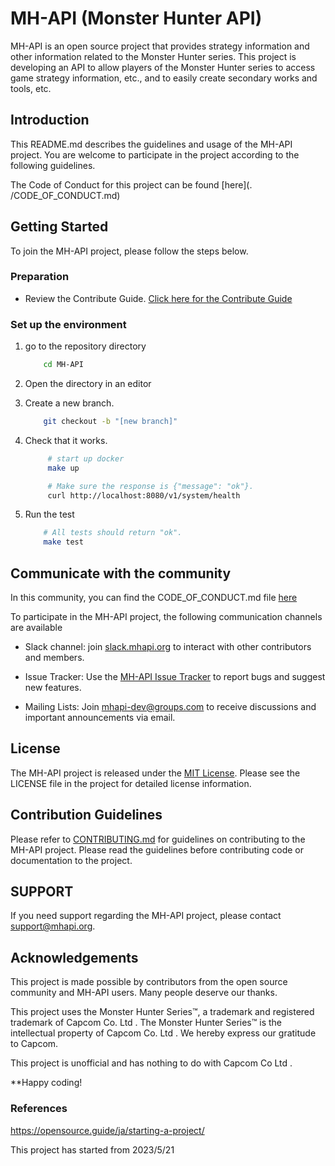 # MH-API (Monster Hunter API)

MH-API is an open source project that provides strategy information and other information related to the Monster Hunter series. This project is developing an API to allow players of the Monster Hunter series to access game strategy information, etc., and to easily create secondary works and tools, etc.

## Introduction

This README.md describes the guidelines and usage of the MH-API project. You are welcome to participate in the project according to the following guidelines.

The Code of Conduct for this project can be found [here](. /CODE_OF_CONDUCT.md)

## Getting Started

To join the MH-API project, please follow the steps below.

### Preparation

- Review the Contribute Guide. [Click here for the Contribute Guide](./CONTRIBUTING.md)

### Set up the environment

1. go to the repository directory

    ```bash
        cd MH-API
    ```

2. Open the directory in an editor
3. Create a new branch.

    ```bash
        git checkout -b "[new branch]"
    ```

4. Check that it works.

   ```bash
        # start up docker
        make up

        # Make sure the response is {"message": "ok"}.
        curl http://localhost:8080/v1/system/health
   ````

5. Run the test

    ```bash
        # All tests should return "ok".
        make test
    ```

## Communicate with the community

In this community, you can find the CODE_OF_CONDUCT.md file [here](/CODE_OF_CONDUCT.md)

To participate in the MH-API project, the following communication channels are available

- Slack channel: join [slack.mhapi.org](https://mh-api.slack.com) to interact with other contributors and members.

- Issue Tracker: Use the [MH-API Issue Tracker](https://github.com/o-ga09/MH-API/issues) to report bugs and suggest new features.

- Mailing Lists: Join [mhapi-dev@groups.com](mailto:mhapiadm@gmail.com) to receive discussions and important announcements via email.

## License

The MH-API project is released under the [MIT License](https://opensource.org/licenses/MIT). Please see the LICENSE file in the project for detailed license information.

## Contribution Guidelines

Please refer to [CONTRIBUTING.md](./CONTRIBUTING.md) for guidelines on contributing to the MH-API project. Please read the guidelines before contributing code or documentation to the project.

## SUPPORT

If you need support regarding the MH-API project, please contact [support@mhapi.org](mailto:mhapiadm@gmail.com).

## Acknowledgements

This project is made possible by contributors from the open source community and MH-API users. Many people deserve our thanks.

<!-- For more information about the project and updates, please visit the [official MH-API website](https://mhapi.org). -->

This project uses the Monster Hunter Series™, a trademark and registered trademark of Capcom Co. Ltd . The Monster Hunter Series™ is the intellectual property of Capcom Co. Ltd . We hereby express our gratitude to Capcom.

This project is unofficial and has nothing to do with Capcom Co Ltd .

**Happy coding!

### References

<https://opensource.guide/ja/starting-a-project/>

This project has started from 2023/5/21
